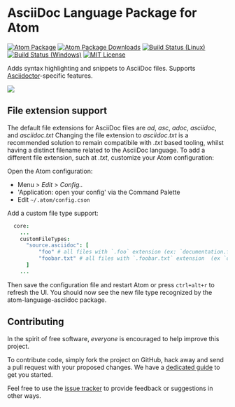 # AsciiDoc Language Package for Atom

[![Atom Package](https://img.shields.io/apm/v/language-asciidoc.svg)](https://atom.io/packages/language-asciidoc)
[![Atom Package Downloads](https://img.shields.io/apm/dm/language-asciidoc.svg)](https://atom.io/packages/language-asciidoc)
[![Build Status (Linux)](https://travis-ci.org/asciidoctor/atom-language-asciidoc.svg?branch=master)](https://travis-ci.org/asciidoctor/atom-language-asciidoc)
[![Build Status (Windows)](https://ci.appveyor.com/api/projects/status/midrj94vvwvynqay?svg=true)](https://ci.appveyor.com/project/asciidoctor/atom-language-asciidoc)
[![MIT License](http://img.shields.io/badge/license-MIT-blue.svg?style=flat)](https://github.com/asciidoctor/atom-language-asciidoc/blob/master/LICENSE.md)

Adds syntax highlighting and snippets to AsciiDoc files. Supports [Asciidoctor](http://asciidoctor.org/)-specific features.

![](https://raw.github.com/wiki/asciidoctor/atom-language-asciidoc/writers-guide-screenshot.png)

## File extension support

The default file extensions for AsciiDoc files are _ad_, _asc_, _adoc_, _asciidoc_, and _asciidoc.txt_
Changing the file extension to _asciidoc.txt_ is a recommended solution to remain compatibile with _.txt_ based tooling, whilst having a distinct filename related to the AsciiDoc language.
To add a different file extension, such at _.txt_, customize your Atom configuration:

Open the Atom configuration:
* Menu > _Edit_ > _Config.._
* 'Application: open your config' via the Command Palette
* Edit `~/.atom/config.cson`

Add a custom file type support:
```coffee
  core:
    ...
    customFileTypes:
      "source.asciidoc": [
          "foo" # all files with `.foo` extension (ex: `documentation.foo`)
          "foobar.txt" # all files with `.foobar.txt` extension  (ex `documentation.foobar.txt`)
      ]
    ...
```

Then save the configuration file and restart Atom or press `ctrl+alt+r` to refresh the UI.  You should now see the new file type recognized by the atom-language-asciidoc package.

## Contributing

In the spirit of free software, _everyone_ is encouraged to help improve this project.

To contribute code, simply fork the project on GitHub, hack away and send a pull request with your proposed changes. We have a [dedicated guide](https://github.com/asciidoctor/atom-language-asciidoc/blob/master/CONTRIBUTING.adoc) to get you started.

Feel free to use the [issue tracker](https://github.com/asciidoctor/atom-language-asciidoc/issues) to provide feedback or suggestions in other ways.
